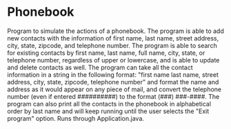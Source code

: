 # Phonebook
Program to simulate the actions of a phonebook.  The program is able to add new contacts with the information of first name, last name, 
street address, city, state, zipcode, and telephone number.  The program is able to search for existing contacts by first name, last name, 
full name, city, state, or telephone number, regardless of upper or lowercase, and is able to update and delete contacts as well.  The 
program can take all the contact information in a string in the following format: "first name last name, street address, city, state, 
zipcode, telephone number" and format the name and address as it would appear on any piece of mail, and convert the telephone number (even if entered ##########) to the format (###) ###-####.  The program can also print all the contacts in the phonebook in alphabetical order by last name and will keep running until the user selects the "Exit program" option.  Runs through Application.java.
